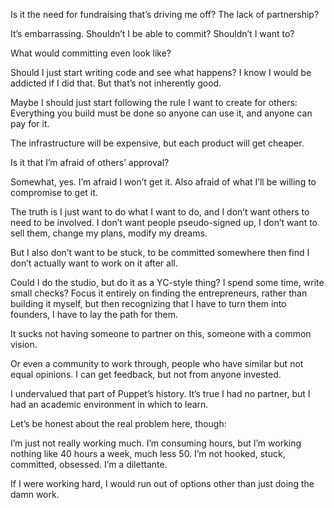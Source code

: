 Is it the need for fundraising that’s driving me off? The lack of partnership?

It’s embarrassing. Shouldn’t I be able to commit? Shouldn’t I want to?

What would committing even look like?

Should I just start writing code and see what happens? I know I would be addicted if I did that. But that’s not inherently good.

Maybe I should just start following the rule I want to create for others: Everything you build must be done so anyone can use it, and anyone can pay for it.

The infrastructure will be expensive, but each product will get cheaper.

Is it that I’m afraid of others’ approval?

Somewhat, yes. I’m afraid I won’t get it. Also afraid of what I’ll be willing to compromise to get it.

The truth is I just want to do what I want to do, and I don’t want others to need to be involved. I don’t want people pseudo-signed up, I don’t want to sell them, change my plans, modify my dreams.

But I also don’t want to be stuck, to be committed somewhere then find I don’t actually want to work on it after all.

Could I do the studio, but do it as a YC-style thing? I spend some time, write small checks? Focus it entirely on finding the entrepreneurs, rather than building it myself, but then recognizing that I have to turn them into founders, I have to lay the path for them.

It sucks not having someone to partner on this, someone with a common vision.

Or even a community to work through, people who have similar but not equal opinions. I can get feedback, but not from anyone invested.

I undervalued that part of Puppet’s history. It’s true I had no partner, but I had an academic environment in which to learn.

Let’s be honest about the real problem here, though:

I’m just not really working much. I’m consuming hours, but I’m working nothing like 40 hours a week, much less 50. I’m not hooked, stuck, committed, obsessed. I’m a dilettante.

If I were working hard, I would run out of options other than just doing the damn work.